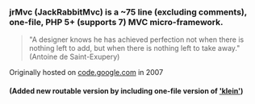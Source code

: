### jrMvc (JackRabbitMvc) is a ~75 line (excluding comments), one-file, PHP 5+ (supports 7) MVC micro-framework.

>"A designer knows he has achieved perfection not when there is nothing left
to add, but when there is nothing left to take away."
(Antoine de Saint-Exupery)

Originally hosted on [code.google.com](https://code.google.com/archive/p/barebonesmvc-php/) in 2007

#### (Added new routable version by including one-file version of ['klein'](https://github.com/klein/klein.php/releases/tag/v1.2.0))
